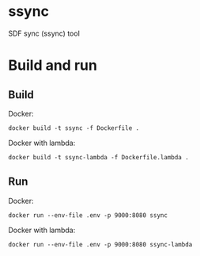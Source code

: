 # ssync
SDF sync (ssync) tool


# Build and run

## Build

Docker:

`docker build -t ssync -f Dockerfile .`

Docker with lambda: 

`docker build -t ssync-lambda -f Dockerfile.lambda .`

## Run

Docker:

`docker run --env-file .env -p 9000:8080 ssync`

Docker with lambda:

`docker run --env-file .env -p 9000:8080 ssync-lambda`

